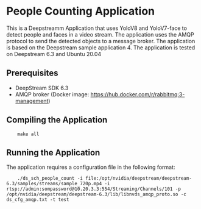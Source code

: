 # People Counting Application 

This is a Deepstreamm Application that uses YoloV8 and YoloV7-face to detect people and faces in a video stream. The application uses the AMQP protocol to send the detected objects to a message broker. The application is based on the Deepstream sample application 4. The application is tested on Deepstream 6.3 and Ubuntu 20.04



## Prerequisites


- DeepStream SDK 6.3
- AMQP broker (Docker image: https://hub.docker.com/r/rabbitmq:3-management)


## Compiling the Application


```
    make all
```


## Running the Application

The application requires a configuration file in the following format:

```
    ./ds_sch_people_count -i file:/opt/nvidia/deepstream/deepstream-6.3/samples/streams/sample_720p.mp4 -i rtsp://admin:sompassword@10.20.3.3:554/Streaming/Channels/101 -p /opt/nvidia/deepstream/deepstream-6.3/lib/libnvds_amqp_proto.so -c ds_cfg_amqp.txt -t test
```
